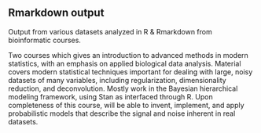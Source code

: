 ## Rmarkdown output ## 
Output from various datasets analyzed in R & Rmarkdown from bioinformatic courses.

Two courses which gives an introduction to advanced methods in modern statistics, with an emphasis on applied biological data analysis. Material covers modern statistical techniques important for dealing with large, noisy datasets of many variables, including regularization, dimensionality reduction, and deconvolution. Mostly work in the Bayesian hierarchical modeling framework, using Stan as interfaced through R. Upon completeness of this course, will be able to invent, implement, and apply probabilistic models that describe the signal and noise inherent in real datasets.
